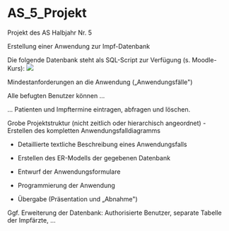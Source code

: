 # AS_5_Projekt
Projekt des AS Halbjahr Nr. 5

Erstellung einer Anwendung zur Impf-Datenbank 

Die folgende Datenbank steht als SQL-Script zur Verfügung (s. Moodle-Kurs): ![](https://lh6.googleusercontent.com/M7gBOVl5QMJ4-AhdpFF6G7Mm_Ohd6L6qfDF2Tajn66MTwArWVxu6KiJ_EPvbxIIhWmk474c4_-Kp8JDmOlnSmrVU4mvALEe_HSTFqTnLYWac6jUNXwaOz0mq_d3-vjd4c091xV6n=s0)

Mindestanforderungen an die Anwendung („Anwendungsfälle") 

Alle befugten Benutzer können ... 

... Patienten und Impftermine eintragen, abfragen und löschen. 

Grobe Projektstruktur (nicht zeitlich oder hierarchisch angeordnet) - Erstellen des kompletten Anwendungsfalldiagramms 

- Detaillierte textliche Beschreibung eines Anwendungsfalls 

- Erstellen des ER-Modells der gegebenen Datenbank 

- Entwurf der Anwendungsformulare 

- Programmierung der Anwendung 

- Übergabe (Präsentation und „Abnahme") 

Ggf. Erweiterung der Datenbank: Authorisierte Benutzer, separate Tabelle der Impfärzte, ...
